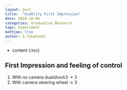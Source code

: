 ```yaml
---
layout: post
title:  "Usablity First Impression"
date: 2020-10-09
categories: Graduation_Research 
tags: Experiment
mathjax: true
author: S.Takahashi
---
```


* content
{:toc}

## First Impression and feeling of control

1. With no camera dualshock3 -> 3
2. With camera steering wheel -> 3